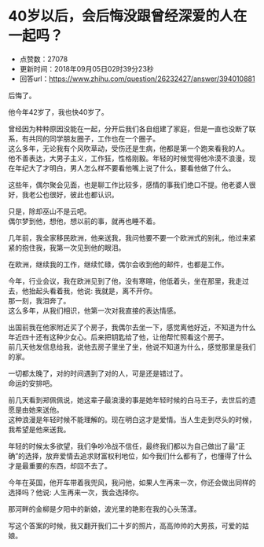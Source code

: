 # 40岁以后，会后悔没跟曾经深爱的人在一起吗？
- 点赞数：27078
- 更新时间：2018年09月05日02时39分23秒
- 回答url：https://www.zhihu.com/question/26232427/answer/394010881
<body>
 <p data-pid="GnFCkan4">后悔了。</p>
 <p data-pid="_Cx-S7y5">他今年42岁了，我也快40岁了。</p>
 <p data-pid="GgmvGzWF">曾经因为种种原因没能在一起，分开后我们各自组建了家庭，但是一直也没断了联系，有共同的同学朋友圈子，工作也在一个圈子。<br>
  这么多年，无论我有个风吹草动，受伤还是生病，他都是第一个跑来看我的人。<br>
  他不善表达，大男子主义，工作狂，性格刚毅。年轻的时候觉得他冷漠不浪漫，现在年纪大了才明白，男人怎么样不要看他嘴上说了什么，要看他做了什么。</p>
 <p data-pid="sPFfnaS4">这些年，偶尔聚会见面，也是聊工作比较多，感情的事我们绝口不提。他老婆人很好，我老公也很好，彼此也都认识。</p>
 <p data-pid="zzdPSBhA">只是，除却巫山不是云吧。<br>
  偶尔梦到他，想他，想以前的事，就再也睡不着。</p>
 <p data-pid="CNqYIrf8">几年前，我全家移民欧洲，他来送我，我问他要不要一个欧洲式的别礼，他过来紧紧的抱住我，我第一次见到他的眼泪。</p>
 <p data-pid="FXe0tEpb">在欧洲，继续我的工作，继续忙碌，偶尔会收到他的邮件，也都是工作。</p>
 <p data-pid="A53_2zLW">今年，行业会议，我在欧洲见到了他，没有寒暄，他低着头，坐在那里，我走过去，他抬起头看着我，他说: 我就是，离不开你。<br>
  那一刻，我泪奔了。<br>
  这么多年，从我们相识，他第一次对我直接的表达情感。</p>
 <p data-pid="goVl8Hju">出国前我在他家附近买了个房子，我偶尔去坐一下，感觉离他好近，不知道为什么年近四十还有这种少女心。后来把钥匙给了他，让他帮忙照看这个房子。<br>
  前几天他发信息给我，说他去房子里坐了坐，他说不知道为什么，感觉那里是我们的家。</p>
 <p data-pid="zxViF9pG">一切都太晚了，对的时间遇到了对的人，可是还是错过了。<br>
  命运的安排吧。</p>
 <p data-pid="I6iZcQdc">前几天看到郑佩佩说，她这辈子最浪漫的事是她年轻时候的白马王子，去世后的遗愿是由她来送他。<br>
  这种浪漫是年轻时候不能理解的。现在明白这才是爱情。当人生走到尽头的时候，我希望是他来送我。</p>
 <p data-pid="r0FGEdEF">年轻的时候太多欲望，我们争吵冷战不信任，最终我们都以为自己做出了最“正确”的选择，放弃爱情去追求财富权利地位，如今我们什么都有了，也懂得了什么才是最重要的东西，却回不去了。</p>
 <p data-pid="7ekuXMWB">今年在英国，他开车带着我兜风，我问他，如果人生再来一次，你还会做出同样的选择吗？他说: 人生再来一次，我会选择你。</p>
 <p data-pid="i28aDkWV">那河畔的金柳是夕阳中的新娘，波光里的艳影在我的心头荡漾。</p>
 <p data-pid="4vZCSiV2">写这个答案的时候，我又翻开我们二十岁的照片，高高帅帅的大男孩，可爱的姑娘。</p>
</body>
